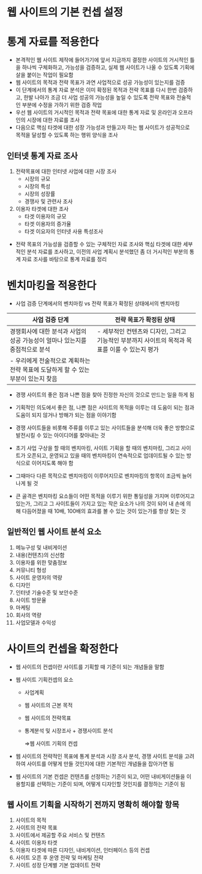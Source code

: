 # 웹 사이트의 기본 컨셉 설정

# 통계 자료를 적용한다

- 본격적인 웹 사이트 제작에 들어가기에 앞서 지금까지 결정한 사이트의 거시적인 틀을 하나씩 구체화하고, 가능성을 검증하고, 실제 웹 사이트가 나올 수 있도록 기획에 살을 붙이는 작업이 필요함
- 웹 사이트의 목적과 전략 목표가 과연 사업적으로 성공 가능성이 있는지를 검증
- 이 단계에서의 통계 자료 분석은 이미 확정된 목적과 전략 목표를 다시 한번 검증하고, 한발 나아가 조금 더 사업 성공의 가능성을 높일 수 있도록 전략 목표와 전술적인 부분에 수정을 가하기 위한 검증 작업
- 우선 웹 사이트의 거시적인 목적과 전략 목표에 대한 통계 자료 및 온라인과 오프라인의 시장에 대한 자료를 조사
- 다음으로 핵심 타겟에 대한 성장 가능성과 만들고자 하는 웹 사이트가 성공적으로 목적을 달성할 수 있도록 하는 행위 양식을 조사

## 인터넷 통계 자료 조사

1. 전략목표에 대한 인터넷 사업에 대한 시장 조사
    - 시장의 규모
    - 시장의 특성
    - 시장의 성장률
    - 경쟁사 및 관련사 조사
2. 이용자 타겟에 대한 조사
    - 타겟 이용자의 규모
    - 타겟 이용자의 증가율
    - 타겟 이요자의 인터넷 사용 특성조사

- 전략 목표의 가능성을 검증할 수 있는 구체적인 자료 조사와 핵심 타겟에 대한 세부적인 분석 자료를 조사하고, 이전의 사업 계획시 분석했던 좀 더 거시적인 부분의 통계 자료 조사를 바탕으로 통계 자료를 정리

# 벤치마킹을 적용한다

- 사업 검증 단계에서의 벤치마킹 vs 전략 목표가 확정된 상태에서의 벤치마킹

| 사업 검증 단계 | 전략 목표가 확정된 상태 |
| --- | --- |
| 경쟁회사에 대한 분석과 사업의 성공 가능성이 얼마나 있는지를 중점적으로 분석 | - 세부적인 컨텐츠와 디자인, 그리고 기능적인 부분까지 사이트의 목적과 목표를 이룰 수 있는지 평가
- 우리에게 전술적으로 계획하는 전략 목표에 도달하게 할 수 있는 부분이 있는지 찾음 |
- 경쟁 사이트의 좋은 점과 나쁜 점을 찾아 진정한 자신의 것으로 만드는 일을 하게 됨
- 기획적인 의도에서 좋은 점, 나쁜 점은 사이트의 목적을 이루는 데 도움이 되는 점과 도움이 되지 않거나 방해가 되는 점을 이야기함
- 경쟁 사이트들을 비롯해 주류를 이루고 있는 사이트들을 분석해 더욱 좋은 방향으로 발전시킬 수 있는 아이디어를 찾아내는 것

- 초기 사업 구상을 할 때의 벤치마킹, 사이트 기획을 할 때의 벤치마킹, 그리고 사이트가 오픈되고, 운영되고 있을 때의 벤치마킹이 연속적으로 업데이트될 수 있는 방식으로 이어지도록 해야 함
- 그때마다 다른 목적으로 벤치마킹이 이루어지므로 벤치마킹의 항목이 조금씩 늘어나게 될 것
- 큰 골격은 벤치마킹 요소들이 어떤 목적을 이루기 위한 통일성을 가지며 이루어지고 있는가, 그리고 그 사이트들이 가지고 있는 작은 요소가 나의 것이 되어 내 손에 의해 다듬어졌을 때 10배, 100배의 효과를 볼 수 있는 것이 있는가를 항상 찾는 것

## 일반적인 웹 사이트 분석 요소

1. 메뉴구성 및 내비게이션
2. 내용(컨텐츠)의 신선함
3. 이용자를 위한 맞춤정보
4. 커뮤니티 형성
5. 사이트 운영자의 역량
6. 디자인
7. 인터넷 기술수준 및 보안수준
8. 사이트 방문율
9. 마케팅
10. 회사의 역량
11. 사업모델과 수익성

# 사이트의 컨셉을 확정한다

- 웹 사이트의 컨셉이란 사이트를 기획할 때 기준이 되는 개념들을 말함
- 웹 사이트 기획컨셉의 요소
    - 사업계획
    - 웹 사이트의 근본 목적
    - 웹 사이트의 전략목표
    - 통계분석 및 시장조사 + 경쟁사이트 분석
        
        ⇒웹 사이트 기획의 컨셉
        

- 웹 사이트의 전략적인 목표에 통계 분석과 시장 조사 분석, 경쟁 사이트 분석을 고려하여 사이트를 어떻게 만들 것인지에 대한 기본적인 개념들을 잡아가면 됨
- 웹 사이트의 기본 컨셉은 컨텐츠를 선정하는 기준이 되고, 어떤 내비게이션들을 이용할지를 선택하는 기준이 되며, 어떻게 디자인할 것인지를 결정하는 기준이 됨

## 웹 사이트 기획을 시작하기 전까지 명확히 해야할 항목

1. 사이트의 목적
2. 사이트의 전략 목표
3. 사이트에서 제공할 주요 서비스 및 컨텐츠
4. 사이트 이용자 타겟
5. 이용자 타겟에 따른 디자인, 내비게이션, 인터페이스 등의 컨셉
6. 사이트 오픈 후 운영 전략 및 마케팅 전략
7. 사이트 성장 단계별 기본 업데이트 전략